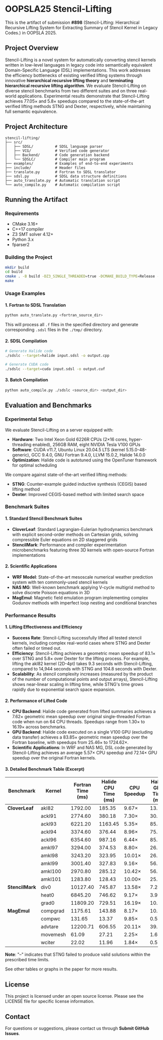 # OOPSLA25 Stencil-Lifting

This is the artifact of submission **#898** (Stencil-Lifting: Hierarchical Recursive Lifting System for Extracting Summary of Stencil Kernel in Legacy Codes.) in OOPSLA 2025.

## Project Overview

Stencil-Lifting is a novel system for automatically converting stencil kernels written in low-level languages in legacy code into semantically equivalent Domain-Specific Language (DSL) implementations. This work addresses the efficiency bottlenecks of existing verified lifting systems through innovative **hierarchical recursive lifting theory** and **terminating hierarchical recursive lifting algorithm**.
We evaluate Stencil-Lifting on diverse stencil benchmarks from two different suites and on three real-world applications. 
Experimental results demonstrate that Stencil-Lifting achieves $77.05×$ and $5.8×$ speedups compared to the state-of-the-art verified lifting methods
STNG and Dexter, respectively, while maintaining full semantic equivalence.

## Project Architecture

```
stencil-lifting/
├── src/
│   ├── SDSL/          # SDSL language parser 
│   ├── VCG/           # Verified code generator
│   ├── Backend/       # Code generation backend
│   └── SDSLC/         # Compiler main program
├── examples/          # Examples of end-to-end experiments
├── include/           # Header files
├── translate.py       # Fortran to SDSL translator
├── sdsl.py            # SDSL data structure definitions
├── auto_translate.py  # Automatic translation script
└── auto_compile.py    # Automatic compilation script
```


## Running the Artifact

### Requirements

- CMake 3.16+
- C++17 compiler
- Z3 SMT solver 4.12+
- Python 3.x
- fparser2

### Building the Project


```bash
mkdir build
cd build
cmake . -B build -DZ3_SINGLE_THREADED=true -DCMAKE_BUILD_TYPE=Release -DCMAKE_INSTALL_PREFIX=/PATH/
make
```

### Usage Examples

#### 1. Fortran to SDSL Translation

```bash
python auto_translate.py <fortran_source_dir>
```

This will process all `.f` files in the specified directory and generate corresponding `.sdsl` files in the `./tmp/` directory.

#### 2. SDSL Compilation

```bash
# Generate Halide code
./sdslc --target=halide input.sdsl -o output.cpp

# Generate CUDA code
./sdslc --target=cuda input.sdsl -o output.cuf
```

#### 3. Batch Compilation

```bash
python auto_compile.py ./sdslc <source_dir> <output_dir>
```
## Evaluation and Benchmarks

### Experimental Setup

We evaluate Stencil-Lifting on a server equipped with:
- **Hardware**: Two Intel Xeon Gold 6226R CPUs (2×16 cores, hyper-threading enabled), 256GB RAM, eight NVIDIA Tesla V100 GPUs
- **Software**: CUDA v11.7, Ubuntu Linux 20.04.5 LTS (kernel 5.15.0-48-generic), GCC 9.4.0, GNU Fortran 9.4.0, LLVM 15.0.2, Halide 14.0.0
- **Optimization**: Halide code is autotuned using the OpenTuner framework for optimal scheduling

We compare against state-of-the-art verified lifting methods:
- **STNG**: Counter-example guided inductive synthesis (CEGIS) based lifting method
- **Dexter**: Improved CEGIS-based method with limited search space

### Benchmark Suites

#### 1. **Standard Stencil Benchmark Suites**
- **CloverLeaf**: Standard Lagrangian-Eulerian hydrodynamics benchmark with explicit second-order methods on Cartesian grids, solving compressible Euler equations on 2D staggered grids
- **StencilMark**: Performance and compiler experimentation microbenchmarks featuring three 3D kernels with open-source Fortran implementations

#### 2. **Scientific Applications**
- **WRF Model**: State-of-the-art mesoscale numerical weather prediction system with ten commonly-used stencil kernels
- **NAS MG**: Well-known benchmark applying V-cycle multigrid method to solve discrete Poisson equations in 3D
- **MagEmul**: Magnetic field emulation program implementing complex Godunov methods with imperfect loop nesting and conditional branches

### Performance Results

#### 1. **Lifting Effectiveness and Efficiency**
- **Success Rate**: Stencil-Lifting successfully lifted all tested stencil kernels, including complex real-world cases where STNG and Dexter often failed or timed out.
- **Efficiency**: Stencil-Lifting achieves a geometric mean speedup of $83.1×$ over STNG and $5.8×$ over Dexter for the lifting process. For example, lifting the akl82 kernel (2D-4pt) takes 9.3 seconds with Stencil-Lifting, compared to 14,944 seconds with STNG and 104.8 seconds with Dexter.
- **Scalability**: As stencil complexity increases (measured by the product of the number of computational points and output arrays), Stencil-Lifting shows near-linear scaling in lifting time, while STNG's time grows rapidly due to exponential search space expansion.

#### 2. **Performance of Lifted Code**
- **CPU Backend**: Halide code generated from lifted summaries achieves a $7.62×$ geometric mean speedup over original single-threaded Fortran code when run on 64 CPU threads. Speedups range from $1.30×$ to $16.19×$ across benchmarks.
- **GPU Backend**: Halide code executed on a single V100 GPU (excluding data transfer) achieves a $83.85×$ geometric mean speedup over the Fortran baseline, with speedups from $25.46×$ to $1724.62×$.
- **Scientific Applications**: In WRF and NAS MG, DSL code generated by Stencil-Lifting achieves an average $5.57×$ CPU speedup and $72.14×$ GPU speedup over the original Fortran kernels.

#### 3. **Detailed Benchmark Table (Excerpt)**

| Benchmark | Kernel | Fortran Time (ms) | Halide CPU Time (ms) | CPU Speedup | Halide GPU Time (ms) | GPU Speedup | STNG Lifting Time (s) | Stencil-Lifting Time (s) | Lifting Speedup | Arrays | Pattern | Loops |
|-----------|--------|-------------------|---------------------|-------------|---------------------|-------------|----------------------|-------------------------|----------------|--------|---------|-------|
| **CloverLeaf** | akl82 | 1792.00 | 185.35 | 9.67× | 13.58 | 131.95× | 14944 | 9.398 | 1590.23× | 1 | 2d-4pt | 2 |
| | ackl91 | 2774.60 | 380.18 | 7.30× | 30.86 | 89.92× | 6361 | 10.632 | 598.29× | 2 | 2d-3pt | 2 |
| | ackl93 | 6221.20 | 1163.45 | 5.35× | 85.44 | 72.81× | – | 38.423 | – | 6 | 2d-2pt | 2 |
| | ackl94 | 3374.60 | 376.44 | 8.96× | 75.14 | 44.91× | 4273 | 10.171 | 420.12× | 2 | 2d-3pt | 2 |
| | ackl96 | 6354.60 | 987.16 | 6.44× | 85.29 | 74.51× | – | 38.381 | – | 6 | 2d-2pt | 2 |
| | amkl97 | 3294.00 | 374.53 | 8.80× | 26.67 | 123.50× | 4099 | 8.486 | 483.03× | 2 | 2d-3pt | 2 |
| | amkl98 | 3243.20 | 323.95 | 10.01× | 26.51 | 122.32× | 4191 | 8.433 | 496.98× | 2 | 2d-3pt | 2 |
| | amkl99 | 3001.40 | 327.83 | 9.16× | 56.50 | 53.13× | 1736 | 6.576 | 263.99× | 2 | 2d-2pt | 2 |
| | amkl100 | 2970.80 | 285.12 | 10.42× | 56.68 | 52.41× | 1512 | 6.530 | 231.55× | 2 | 2d-2pt | 2 |
| | amkl101 | 1283.80 | 128.43 | 10.00× | 25.60 | 50.14× | 1273 | 3.990 | 319.05× | 1 | 2d-4pt | 2 |
| **StencilMark** | div0 | 10127.40 | 745.87 | 13.58× | 7.24 | 1398.93× | 6590 | 15.328 | 429.93× | 1 | 3d-7pt | 3 |
| | heat0 | 6845.20 | 746.62 | 9.17× | 3.97 | 1724.62× | 4668 | 15.113 | 308.87× | 1 | 3d-7pt | 3 |
| | grad0 | 11809.20 | 729.51 | 16.19× | 10.50 | 1124.82× | 18557 | 32.918 | 563.73× | 3 | 3d-7pt | 3 |
| **MagEmul** | compgrad | 1175.61 | 143.88 | 8.17× | 10.617 | 110.72× | 486 | 1.239 | 392.25× | 2 | 3d-6pt | 6 |
| | compwc | 131.65 | 13.37 | 9.85× | 0.544 | 242.00× | 2 | 0.388 | 5.15× | 1 | 2d-4pt | 2 |
| | advtare | 12200.71 | 606.55 | 20.11× | 39.341 | 310.12× | 787 | 1.273 | 618.22× | 1 | 3d-4pt | 4 |
| | movemesh | 61.09 | 27.21 | 2.25× | 1.623 | 37.64× | 11 | 0.767 | 14.34× | 2 | 2d-5pt | 2 |
| | wciter | 22.02 | 11.96 | 1.84× | 0.561 | 39.25× | 7 | 0.401 | 17.46× | 2 | 3d-8pt | 2 |

**Note**: "–" indicates that STNG failed to produce valid solutions within the prescribed time limits.

See other tables or graphs in the paper for more results.


## License

This project is licensed under an open source license. Please see the LICENSE file for specific license information.


## Contact

For questions or suggestions, please contact us through **Submit GitHub Issues**.
